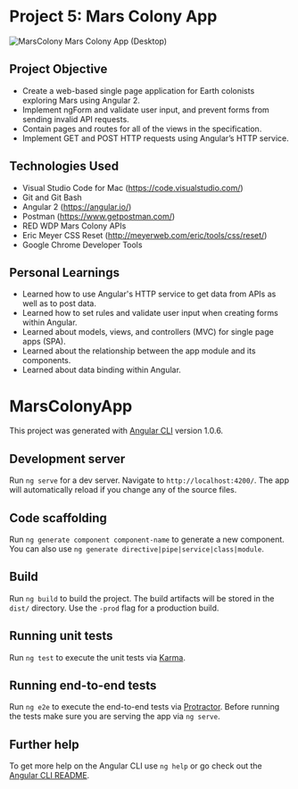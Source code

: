 # Project 5: Mars Colony App

![MarsColony](https://image.ibb.co/fRzKca/Screen_Shot_2017_06_04_at_12_11_20_PM.png)
Mars Colony App (Desktop)

## Project Objective
- Create a web-based single page application for Earth colonists exploring Mars using Angular 2.
- Implement ngForm and validate user input, and prevent forms from sending invalid API requests.
- Contain pages and routes for all of the views in the specification.
- Implement GET and POST HTTP requests using Angular’s HTTP service.


## Technologies Used
- Visual Studio Code for Mac (https://code.visualstudio.com/)
- Git and Git Bash
- Angular 2 (https://angular.io/)
- Postman (https://www.getpostman.com/)
- RED WDP Mars Colony APIs
- Eric Meyer CSS Reset (http://meyerweb.com/eric/tools/css/reset/)
- Google Chrome Developer Tools



## Personal Learnings
- Learned how to use Angular's HTTP service to get data from APIs as well as to post data.
- Learned how to set rules and validate user input when creating forms within Angular.
- Learned about models, views, and controllers (MVC) for single page apps (SPA).
- Learned about the relationship between the app module and its components.
- Learned about data binding within Angular.






# MarsColonyApp

This project was generated with [Angular CLI](https://github.com/angular/angular-cli) version 1.0.6.

## Development server

Run `ng serve` for a dev server. Navigate to `http://localhost:4200/`. The app will automatically reload if you change any of the source files.

## Code scaffolding

Run `ng generate component component-name` to generate a new component. You can also use `ng generate directive|pipe|service|class|module`.

## Build

Run `ng build` to build the project. The build artifacts will be stored in the `dist/` directory. Use the `-prod` flag for a production build.

## Running unit tests

Run `ng test` to execute the unit tests via [Karma](https://karma-runner.github.io).

## Running end-to-end tests

Run `ng e2e` to execute the end-to-end tests via [Protractor](http://www.protractortest.org/).
Before running the tests make sure you are serving the app via `ng serve`.

## Further help

To get more help on the Angular CLI use `ng help` or go check out the [Angular CLI README](https://github.com/angular/angular-cli/blob/master/README.md).
